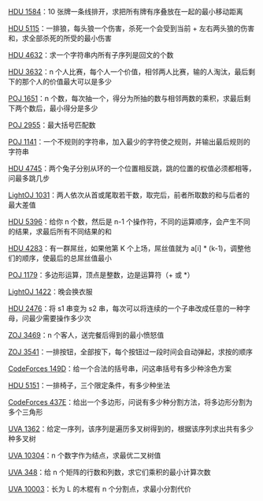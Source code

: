 [HDU 1584](https://github.com/Hapoa/Accepted/blob/master/04%20-%20%E5%8C%BA%E9%97%B4dp/001%20-%20HDU%201584.md)：10 张牌一条线排开，求把所有牌有序叠放在一起的最小移动距离

[HDU 5115](https://github.com/Hapoa/Accepted/blob/master/04%20-%20%E5%8C%BA%E9%97%B4dp/002%20-%20HDU%205115.md)：一排狼，每头狼一个伤害，杀死一个会受到当前 + 左右两头狼的伤害和，求全部杀死的所受的最小伤害

[HDU 4632](https://github.com/Hapoa/Accepted/blob/master/04%20-%20%E5%8C%BA%E9%97%B4dp/003%20-%20HDU%204632.md)：求一个字符串内所有子序列是回文的个数

[HDU 3632](https://github.com/Hapoa/Accepted/blob/master/04%20-%20%E5%8C%BA%E9%97%B4dp/004%20-%20HDU%203632.md)：n 个人比赛，每个人一个价值，相邻两人比赛，输的人淘汰，最后剩下的那个人的价值最大可以是多少

[POJ 1651](https://github.com/Hapoa/Accepted/blob/master/04%20-%20%E5%8C%BA%E9%97%B4dp/005%20-%20POJ%201651.md)：n 个数，每次抽一个，得分为所抽的数与相邻两数的乘积，求最后剩下两个数后，最小得分是多少

[POJ 2955](https://github.com/Hapoa/Accepted/blob/master/04%20-%20%E5%8C%BA%E9%97%B4dp/006%20-%20POJ%202955.md)：最大括号匹配数

[POJ 1141](https://github.com/Hapoa/Accepted/blob/master/04%20-%20%E5%8C%BA%E9%97%B4dp/007%20-%20POJ%201141.md)：一个不规则的字符串，加入最少的字符使之规则，并输出最后规则的字符串

[HDU 4745](https://github.com/Hapoa/Accepted/blob/master/04%20-%20%E5%8C%BA%E9%97%B4dp/008%20-%20HDU%204745.md)：两个兔子分别从环的一个位置相反跳，跳的位置的权值必须都相等，问最多跳几步

[LightOJ 1031](https://github.com/Hapoa/Accepted/blob/master/04%20-%20%E5%8C%BA%E9%97%B4dp/009%20-%20LightOJ%201031.md)：两人依次从首或尾取若干数，取完后，前者所取数的和与后者的最大差值

[HDU 5396](https://github.com/Hapoa/Accepted/blob/master/04%20-%20%E5%8C%BA%E9%97%B4dp/010%20-%20HDU%205396.md)：给你 n 个数，然后是 n-1 个操作符，不同的运算顺序，会产生不同的结果，求最后所有不同结果的和

[HDU 4283](https://github.com/Hapoa/Accepted/blob/master/04%20-%20%E5%8C%BA%E9%97%B4dp/011%20-%20HDU%204283.md)：有一群屌丝，如果他第 K 个上场，屌丝值就为 a[i] * (k-1)，调整他们的顺序，使最后的总屌丝值最小

[POJ 1179](https://github.com/Hapoa/Accepted/blob/master/04%20-%20%E5%8C%BA%E9%97%B4dp/012%20-%20POJ%201179.md)：多边形运算，顶点是整数，边是运算符（+ 或 *）

[LightOJ 1422](https://github.com/Hapoa/Accepted/blob/master/04%20-%20%E5%8C%BA%E9%97%B4dp/013%20-%20LightOJ%201422.md)：晚会换衣服

[HDU 2476](https://github.com/Hapoa/Accepted/blob/master/04%20-%20%E5%8C%BA%E9%97%B4dp/014%20-%20HDU%202476.md)：将 s1 串变为 s2 串，每次可以将连续的一个子串改成任意的一种字母，问最少需要操作多少次

[ZOJ 3469](https://github.com/Hapoa/Accepted/blob/master/04%20-%20%E5%8C%BA%E9%97%B4dp/015%20-%20ZOJ%203469.md)：n 个客人，送完餐后得到的最小愤怒值

[ZOJ 3541](https://github.com/Hapoa/Accepted/blob/master/04%20-%20%E5%8C%BA%E9%97%B4dp/016%20-%20ZOJ%203541.md)：一排按钮，全部按下，每个按钮过一段时间会自动弹起，求按的顺序

[CodeForces 149D](https://github.com/Hapoa/Accepted/blob/master/04%20-%20%E5%8C%BA%E9%97%B4dp/017%20-%20CodeForces%20149D.md)：给一个合法的括号串，问这串括号有多少种涂色方案

[HDU 5151](https://github.com/Hapoa/Accepted/blob/master/04%20-%20%E5%8C%BA%E9%97%B4dp/018%20-%20HDU%205151.md)：一排椅子，三个限定条件，有多少种坐法

[CodeForces 437E](https://github.com/Hapoa/Accepted/blob/master/04%20-%20%E5%8C%BA%E9%97%B4dp/019%20-%20CodeForces%20437E.md)：给出一个多边形，问说有多少种分割方法，将多边形分割为多个三角形

[UVA 1362](https://github.com/Hapoa/Accepted/blob/master/04%20-%20%E5%8C%BA%E9%97%B4dp/020%20-%20UVA%201362.md)：给定一序列，该序列是遍历多叉树得到的，根据该序列求出共有多少种多叉树

[UVA 10304](https://github.com/Hapoa/Accepted/blob/master/04%20-%20%E5%8C%BA%E9%97%B4dp/021%20-%20UVA%2010304.md)：n 个数字作为结点，求最优二叉树值

[UVA 348](https://github.com/Hapoa/Accepted/blob/master/04%20-%20%E5%8C%BA%E9%97%B4dp/022%20-%20UVA%20348.md)：给 n 个矩阵的行数和列数，求它们乘积的最小计算次数

[UVA 10003](https://github.com/Hapoa/Accepted/blob/master/04%20-%20%E5%8C%BA%E9%97%B4dp/023%20-%20UVA%2010003.md)：长为 L 的木棍有 n 个分割点，求最小分割代价





